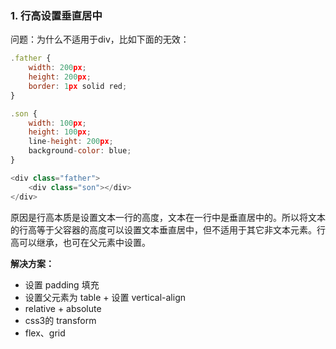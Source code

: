 ### 1. 行高设置垂直居中

问题：为什么不适用于div，比如下面的无效：

```js
.father {
    width: 200px;
    height: 200px;
    border: 1px solid red;
}

.son {
    width: 100px;
    height: 100px;
    line-height: 200px;
    background-color: blue;
}

<div class="father">
	<div class="son"></div>
</div>
```

原因是行高本质是设置文本一行的高度，文本在一行中是垂直居中的。所以将文本的行高等于父容器的高度可以设置文本垂直居中，但不适用于其它非文本元素。行高可以继承，也可在父元素中设置。

**解决方案：**

* 设置 padding 填充
* 设置父元素为 table + 设置 vertical-align
* relative + absolute
* css3的 transform
* flex、grid
